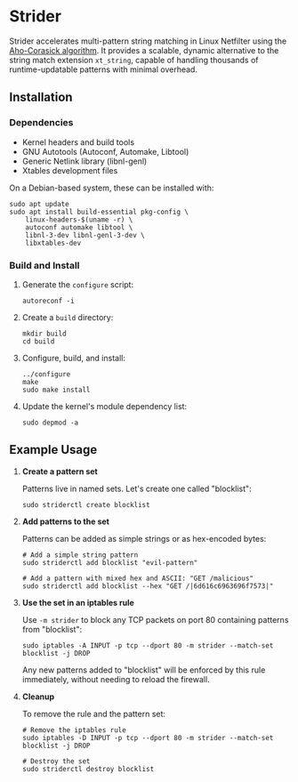 # Strider

Strider accelerates multi-pattern string matching in Linux Netfilter using
the [Aho-Corasick algorithm](https://cr.yp.to/bib/1975/aho.pdf). It provides a scalable, dynamic alternative to the
string match extension `xt_string`, capable of handling thousands of runtime-updatable patterns with minimal overhead.

## Installation

### Dependencies

- Kernel headers and build tools
- GNU Autotools (Autoconf, Automake, Libtool)
- Generic Netlink library (libnl-genl)
- Xtables development files

On a Debian-based system, these can be installed with:

```shell
sudo apt update
sudo apt install build-essential pkg-config \
    linux-headers-$(uname -r) \
    autoconf automake libtool \
    libnl-3-dev libnl-genl-3-dev \
    libxtables-dev
```

### Build and Install

1. Generate the `configure` script:
    ```shell
    autoreconf -i
    ```
2. Create a `build` directory:
    ```shell
    mkdir build
    cd build
    ```
3. Configure, build, and install:
    ```shell
    ../configure
    make
    sudo make install
    ```
4. Update the kernel's module dependency list:
    ```shell
    sudo depmod -a
    ```

## Example Usage

1. **Create a pattern set**

   Patterns live in named sets. Let's create one called "blocklist":

    ```shell
    sudo striderctl create blocklist
    ```

2. **Add patterns to the set**

   Patterns can be added as simple strings or as hex-encoded bytes:

    ```shell
    # Add a simple string pattern
    sudo striderctl add blocklist "evil-pattern"

    # Add a pattern with mixed hex and ASCII: "GET /malicious"
    sudo striderctl add blocklist --hex "GET /|6d616c6963696f7573|"
    ```

3. **Use the set in an iptables rule**

   Use `-m strider` to block any TCP packets on port 80 containing patterns from "blocklist":

    ```shell
    sudo iptables -A INPUT -p tcp --dport 80 -m strider --match-set blocklist -j DROP
    ```

   Any new patterns added to "blocklist" will be enforced by this rule immediately, without needing to reload the
   firewall.

4. **Cleanup**

   To remove the rule and the pattern set:

    ```shell
    # Remove the iptables rule
    sudo iptables -D INPUT -p tcp --dport 80 -m strider --match-set blocklist -j DROP

    # Destroy the set
    sudo striderctl destroy blocklist
    ```
